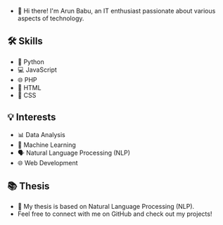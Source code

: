 - 👋 Hi there! I'm Arun Babu, an IT enthusiast passionate about various aspects of technology.

## 🛠️ Skills
- 🐍 Python 
- 💻 JavaScript 
- 🌐 PHP 
- 🎨 HTML 
- 🎨 CSS 
## 💡 Interests
- 📊 Data Analysis
- 🤖 Machine Learning
- 🗣️ Natural Language Processing (NLP)
- 🌐 Web Development
## 📚 Thesis
- 📜 My thesis is based on Natural Language Processing (NLP).
- Feel free to connect with me on GitHub and check out my projects!
